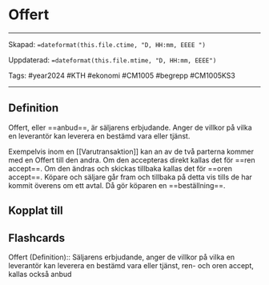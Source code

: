 # Offert

---
Skapad: `=dateformat(this.file.ctime, "D, HH:mm, EEEE ")`

Uppdaterad: `=dateformat(this.file.mtime, "D, HH:mm, EEEE")`

Tags: #year2024 #KTH #ekonomi #CM1005 #begrepp #CM1005KS3

---

## Definition

Offert, eller ==anbud==, är säljarens erbjudande. Anger de villkor på vilka en leverantör kan leverera en bestämd vara eller tjänst.

Exempelvis inom en [[Varutransaktion]] kan an av de två parterna kommer med en Offert till den andra. Om den accepteras direkt kallas det för ==ren accept==. Om den ändras och skickas tillbaka kallas det för ==oren accept==. Köpare och säljare går fram och tillbaka på detta vis tills de har kommit överens om ett avtal. Då gör köparen en ==beställning==.

## Kopplat till

## Flashcards

Offert (Definition):: Säljarens erbjudande, anger de villkor på vilka en leverantör kan leverera en bestämd vara eller tjänst, ren- och oren accept, kallas också anbud
<!--SR:!2024-03-05,2,170!2024-03-05,3,262-->
